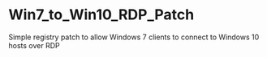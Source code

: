 # Win7_to_Win10_RDP_Patch
Simple registry patch to allow Windows 7 clients to connect to Windows 10 hosts over RDP
